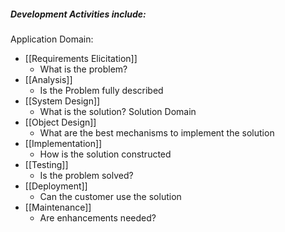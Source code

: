 ##### Development Activities include:
Application Domain:
- [[Requirements Elicitation]]
	- What is the problem?
- [[Analysis]]
	- Is the Problem fully described
- [[System Design]]
	- What is the solution?
Solution Domain
- [[Object Design]]
	- What are the best mechanisms to implement the solution
- [[Implementation]]
	- How is the solution constructed
- [[Testing]]
	- Is the problem solved?
- [[Deployment]]
	- Can the customer use the solution
- [[Maintenance]]
	- Are enhancements needed?